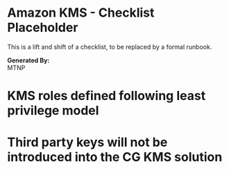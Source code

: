 # Amazon KMS - Checklist Placeholder
This is a lift and shift of a checklist, to be replaced by a formal runbook.

**Generated By:**  
MTNP

# KMS roles defined following least privilege model
# Third party keys will not be introduced into the CG KMS solution